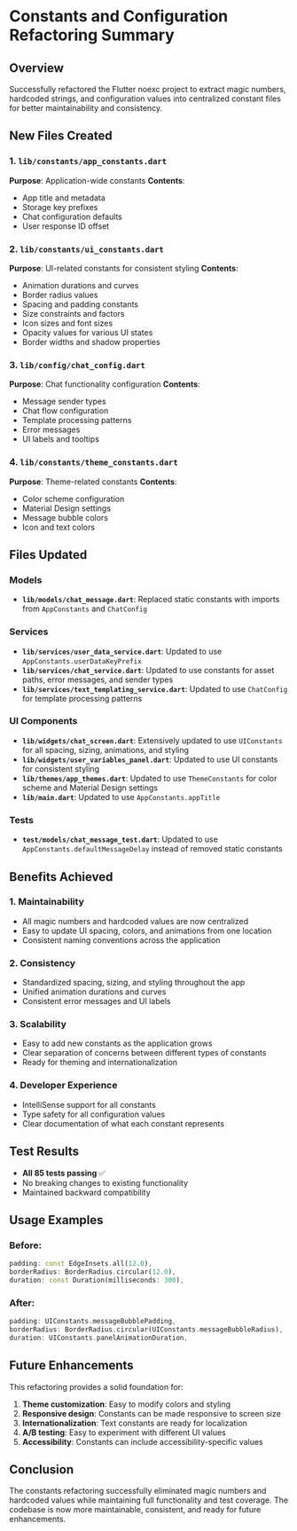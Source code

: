 # Constants and Configuration Refactoring Summary

## Overview
Successfully refactored the Flutter noexc project to extract magic numbers, hardcoded strings, and configuration values into centralized constant files for better maintainability and consistency.

## New Files Created

### 1. `lib/constants/app_constants.dart`
**Purpose**: Application-wide constants
**Contents**:
- App title and metadata
- Storage key prefixes
- Chat configuration defaults
- User response ID offset

### 2. `lib/constants/ui_constants.dart`
**Purpose**: UI-related constants for consistent styling
**Contents**:
- Animation durations and curves
- Border radius values
- Spacing and padding constants
- Size constraints and factors
- Icon sizes and font sizes
- Opacity values for various UI states
- Border widths and shadow properties

### 3. `lib/config/chat_config.dart`
**Purpose**: Chat functionality configuration
**Contents**:
- Message sender types
- Chat flow configuration
- Template processing patterns
- Error messages
- UI labels and tooltips

### 4. `lib/constants/theme_constants.dart`
**Purpose**: Theme-related constants
**Contents**:
- Color scheme configuration
- Material Design settings
- Message bubble colors
- Icon and text colors

## Files Updated

### Models
- **`lib/models/chat_message.dart`**: Replaced static constants with imports from `AppConstants` and `ChatConfig`

### Services
- **`lib/services/user_data_service.dart`**: Updated to use `AppConstants.userDataKeyPrefix`
- **`lib/services/chat_service.dart`**: Updated to use constants for asset paths, error messages, and sender types
- **`lib/services/text_templating_service.dart`**: Updated to use `ChatConfig` for template processing patterns

### UI Components
- **`lib/widgets/chat_screen.dart`**: Extensively updated to use `UIConstants` for all spacing, sizing, animations, and styling
- **`lib/widgets/user_variables_panel.dart`**: Updated to use UI constants for consistent styling
- **`lib/themes/app_themes.dart`**: Updated to use `ThemeConstants` for color scheme and Material Design settings
- **`lib/main.dart`**: Updated to use `AppConstants.appTitle`

### Tests
- **`test/models/chat_message_test.dart`**: Updated to use `AppConstants.defaultMessageDelay` instead of removed static constants

## Benefits Achieved

### 1. **Maintainability**
- All magic numbers and hardcoded values are now centralized
- Easy to update UI spacing, colors, and animations from one location
- Consistent naming conventions across the application

### 2. **Consistency**
- Standardized spacing, sizing, and styling throughout the app
- Unified animation durations and curves
- Consistent error messages and UI labels

### 3. **Scalability**
- Easy to add new constants as the application grows
- Clear separation of concerns between different types of constants
- Ready for theming and internationalization

### 4. **Developer Experience**
- IntelliSense support for all constants
- Type safety for all configuration values
- Clear documentation of what each constant represents

## Test Results
- **All 85 tests passing** ✅
- No breaking changes to existing functionality
- Maintained backward compatibility

## Usage Examples

### Before:
```dart
padding: const EdgeInsets.all(12.0),
borderRadius: BorderRadius.circular(12.0),
duration: const Duration(milliseconds: 300),
```

### After:
```dart
padding: UIConstants.messageBubblePadding,
borderRadius: BorderRadius.circular(UIConstants.messageBubbleRadius),
duration: UIConstants.panelAnimationDuration,
```

## Future Enhancements
This refactoring provides a solid foundation for:
1. **Theme customization**: Easy to modify colors and styling
2. **Responsive design**: Constants can be made responsive to screen size
3. **Internationalization**: Text constants are ready for localization
4. **A/B testing**: Easy to experiment with different UI values
5. **Accessibility**: Constants can include accessibility-specific values

## Conclusion
The constants refactoring successfully eliminated magic numbers and hardcoded values while maintaining full functionality and test coverage. The codebase is now more maintainable, consistent, and ready for future enhancements.